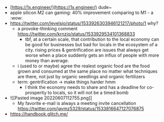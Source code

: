 - [https://1x.engineer/](https://1x.engineer/) dude~
- apple silicon M2 can gaming: 40% improvement comparing to M1 - a :wow:
- https://twitter.com/levelsio/status/1533926303946121217/photo/1 why?
	- a provoke-thinking comment https://twitter.com/krnzio/status/1533929534101368833
		- tbf, at a certain scale, that contribution to the local economy can be good for businesses but bad for locals in the ecosystem of a city. rising prices & gentrification are issues that always get worse when a place suddenly gets an influx of people with more money than average. 
	- i (used to or maybe) agree the realest organic food are the food grown and consumed at the same place no matter what techniques are there, not just by organic seedlings and organic fertilizers
	- term: gentrification -> make things harder hmm
		- I think the economy needs to share and has a deadline for co-prosperity to locals, so it will not be a timed bomb
- ![[Pasted image 20220607112755.png]]
	- My favorite e-mail is always a meeting invite cancellation https://twitter.com/jaymz5329/status/1533816647127076875
- https://handbook.glitch.me/